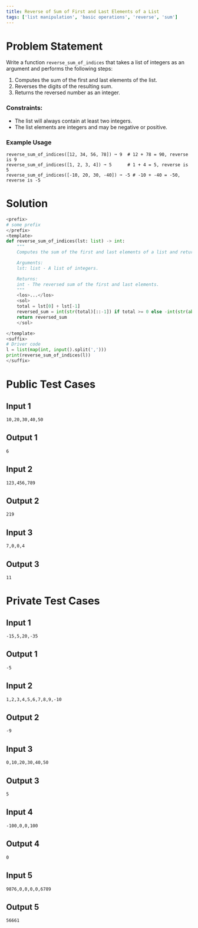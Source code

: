 ```yaml
---
title: Reverse of Sum of First and Last Elements of a List
tags: ['list manipulation', 'basic operations', 'reverse', 'sum']
---
```


# Problem Statement
Write a function `reverse_sum_of_indices` that takes a list of integers as an argument and performs the following steps:

1. Computes the sum of the first and last elements of the list.
2. Reverses the digits of the resulting sum.
3. Returns the reversed number as an integer.

### Constraints:
- The list will always contain at least two integers.
- The list elements are integers and may be negative or positive.

### Example Usage
```plaintext
reverse_sum_of_indices([12, 34, 56, 78]) ➞ 9  # 12 + 78 = 90, reverse is 9
reverse_sum_of_indices([1, 2, 3, 4]) ➞ 5      # 1 + 4 = 5, reverse is 5
reverse_sum_of_indices([-10, 20, 30, -40]) ➞ -5 # -10 + -40 = -50, reverse is -5
```


# Solution

```python reverse_sum.py  -r 'python reverse_sum.py'
<prefix>
# some prefix
</prefix>
<template>
def reverse_sum_of_indices(lst: list) -> int:
    """
    Computes the sum of the first and last elements of a list and returns the reversed sum.

    Arguments:
    lst: list - A list of integers.

    Returns:
    int - The reversed sum of the first and last elements.
    """
    <los>...</los>
    <sol>
    total = lst[0] + lst[-1]
    reversed_sum = int(str(total)[::-1]) if total >= 0 else -int(str(abs(total))[::-1])
    return reversed_sum
    </sol>

</template>
<suffix>
# Driver code
l = list(map(int, input().split(',')))
print(reverse_sum_of_indices(l))
</suffix>
```

# Public Test Cases

## Input 1

```
10,20,30,40,50
```

## Output 1

```
6
```


## Input 2

```
123,456,789
```

## Output 2

```
219
```


## Input 3

```
7,0,0,4
```

## Output 3

```
11
```


# Private Test Cases

## Input 1

```
-15,5,20,-35

```

## Output 1

```
-5

```

## Input 2

```
1,2,3,4,5,6,7,8,9,-10

```

## Output 2

```
-9
```

## Input 3

```
0,10,20,30,40,50
```

## Output 3

```
5
```

## Input 4

```
-100,0,0,100
```

## Output 4

```
0
```

## Input 5

```
9876,0,0,0,0,6789
```

## Output 5

```
56661
```
